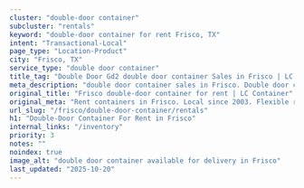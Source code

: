 ```yaml
---
cluster: "double-door container"
subcluster: "rentals"
keyword: "double-door container for rent Frisco, TX"
intent: "Transactional-Local"
page_type: "Location-Product"
city: "Frisco, TX"
service_type: "double door container"
title_tag: "Double Door Gd2 double door container Sales in Frisco | LC Container"
meta_description: "double door container sales in Frisco. Double door containers for easy access. Fast delivery, competitive pricing. Serving double door container area. Quote ID: UIG. Call (214) 524-4168 for your free quote today."
original_title: "Frisco double-door container for rent | LC Container"
original_meta: "Rent containers in Frisco. Local since 2003. Flexible rental terms. Same-week delivery available. Get your free quote — call (214) 524-4168 today."
url_slug: "/frisco/double-door-container/rentals"
h1: "Double-Door Container For Rent in Frisco"
internal_links: "/inventory"
priority: 3
notes: ""
noindex: true
image_alt: "double door container available for delivery in Frisco"
last_updated: "2025-10-20"
---
```


<!-- TODO: Add unique city/inventory copy, images, and internal links here. -->
